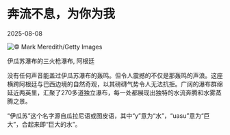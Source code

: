 # 奔流不息，为你为我

2025-08-08

![](https://cn.bing.com/th?id=OHR.IguazuArgentina_ZH-CN4457051931_UHD.jpg "© Mark Meredith/Getty Images")

伊瓜苏瀑布的三火枪瀑布, 阿根廷

没有任何声音能盖过伊瓜苏瀑布的轰鸣。但令人震撼的不仅是那轰鸣的声浪。这座横跨阿根廷与巴西边境的自然奇观，以其磅礴气势令人无法抗拒。广阔的瀑布群绵延近两英里，汇聚了270多道独立瀑布，每一处都展现出独特的水流奔腾和水雾蒸腾之景。

“伊瓜苏”这个名字源自瓜拉尼语或图皮语，其中“y”意为“水”，“uasu”意为“巨大”，合起来即“巨大的水”。

